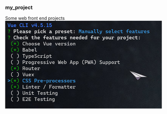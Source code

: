 ### my_project
Some web front end projects
![创建vue项目](https://github.com/Zhangxilonglong/my_project/raw/vue-demo-移动端程序员头条/images/创建vue项目.png)
